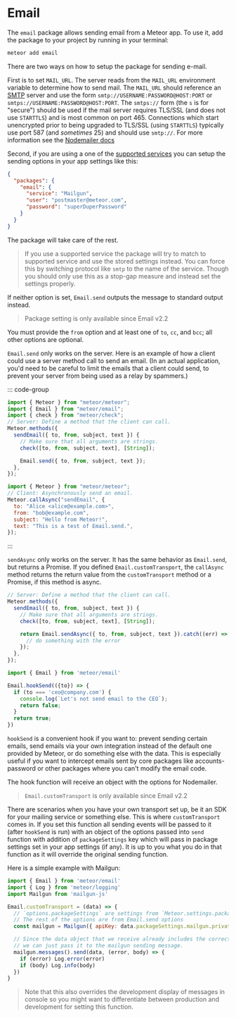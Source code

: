 # Email

The `email` package allows sending email from a Meteor app. To use it, add the
package to your project by running in your terminal:

```bash
meteor add email
```

There are two ways on how to setup the package for sending e-mail.

First is to set `MAIL_URL`. The server reads from the `MAIL_URL` environment
variable to determine how to send mail. The `MAIL_URL` should reference an
[SMTP](https://en.wikipedia.org/wiki/Simple_Mail_Transfer_Protocol) server and
use the form `smtp://USERNAME:PASSWORD@HOST:PORT` or
`smtps://USERNAME:PASSWORD@HOST:PORT`. The `smtps://` form (the `s` is for
"secure") should be used if the mail server requires TLS/SSL (and does not use
`STARTTLS`) and is most common on port 465. Connections which start unencrypted
prior to being upgraded to TLS/SSL (using `STARTTLS`) typically use port 587
(and _sometimes_ 25) and should use `smtp://`. For more information see the
[Nodemailer docs](https://nodemailer.com/smtp/)

Second, if you are using a one of the [supported services](https://community.nodemailer.com/smtp/well-known/#supported-services) you can setup the sending options in your app settings like this:

```json
{
  "packages": {
    "email": {
      "service": "Mailgun",
      "user": "postmaster@meteor.com",
      "password": "superDuperPassword"
    }
  }
}
```

The package will take care of the rest.

> If you use a supported service the package will try to match to supported service and use the stored settings instead.
> You can force this by switching protocol like `smtp` to the name of the service.
> Though you should only use this as a stop-gap measure and instead set the settings properly.

If neither option is set, `Email.send` outputs the message to standard output
instead.

> Package setting is only available since Email v2.2

<ApiBox name="Email.send" hasCustomExample/>

You must provide the `from` option and at least one of `to`, `cc`, and `bcc`;
all other options are optional.

`Email.send` only works on the server. Here is an example of how a
client could use a server method call to send an email. (In an actual
application, you'd need to be careful to limit the emails that a
client could send, to prevent your server from being used as a relay
by spammers.)

::: code-group

```js [server.js]
import { Meteor } from "meteor/meteor";
import { Email } from "meteor/email";
import { check } from "meteor/check";
// Server: Define a method that the client can call.
Meteor.methods({
  sendEmail({ to, from, subject, text }) {
    // Make sure that all arguments are strings.
    check([to, from, subject, text], [String]);

    Email.send({ to, from, subject, text });
  },
});
```

```js [client.js]
import { Meteor } from "meteor/meteor";
// Client: Asynchronously send an email.
Meteor.callAsync("sendEmail", {
  to: "Alice <alice@example.com>",
  from: "bob@example.com",
  subject: "Hello from Meteor!",
  text: "This is a test of Email.send.",
});
```

:::

<ApiBox name="Email.sendAsync" hasCustomExample/>

`sendAsync` only works on the server. It has the same behavior as `Email.send`, but returns a Promise.
If you defined `Email.customTransport`, the `callAsync` method returns the return value from the `customTransport` method or a Promise, if this method is async.

```js
// Server: Define a method that the client can call.
Meteor.methods({
  sendEmail({ to, from, subject, text }) {
    // Make sure that all arguments are strings.
    check([to, from, subject, text], [String]);

    return Email.sendAsync({ to, from, subject, text }).catch((err) => {
      // do something with the error
    });
  },
});
```

<ApiBox name="Email.hookSend" hasCustomExample/>

```js
import { Email } from 'meteor/email'

Email.hookSend(({to}) => {
  if (to === 'ceo@company.com') {
    console.log(`Let's not send email to the CEO`);
    return false;
  }
  return true;
})
```

`hookSend` is a convenient hook if you want to: prevent sending certain emails,
send emails via your own integration instead of the default one provided by
Meteor, or do something else with the data. This is especially useful
if you want to intercept emails sent by core packages like accounts-password
or other packages where you can't modify the email code.

The hook function will receive an object with the options for Nodemailer.


<ApiBox name="Email.customTransport" hasCustomExample/>

> `Email.customTransport` is only available since Email v2.2

There are scenarios when you have your own transport set up, be it an SDK
for your mailing service or something else. This is where `customTransport`
comes in. If you set this function all sending events will be passed to it
(after `hookSend` is run) with an object of the options passed into `send`
function with addition of `packageSettings` key which will pass in package settings
set in your app settings (if any). It is up to you what you do in that function
as it will override the original sending function.

Here is a simple example with Mailgun:

```javascript
import { Email } from 'meteor/email'
import { Log } from 'meteor/logging'
import Mailgun from 'mailgun-js'

Email.customTransport = (data) => {
  // `options.packageSettings` are settings from `Meteor.settings.packages.email`
  // The rest of the options are from Email.send options
  const mailgun = Mailgun({ apiKey: data.packageSettings.mailgun.privateKey, domain: 'mg.mygreatapp.com' })

  // Since the data object that we receive already includes the correct key names for sending
  // we can just pass it to the mailgun sending message.
  mailgun.messages().send(data, (error, body) => {
    if (error) Log.error(error)
    if (body) Log.info(body)
  })
}
```

> Note that this also overrides the development display of messages in console
> so you might want to differentiate between production and development for
> setting this function.
